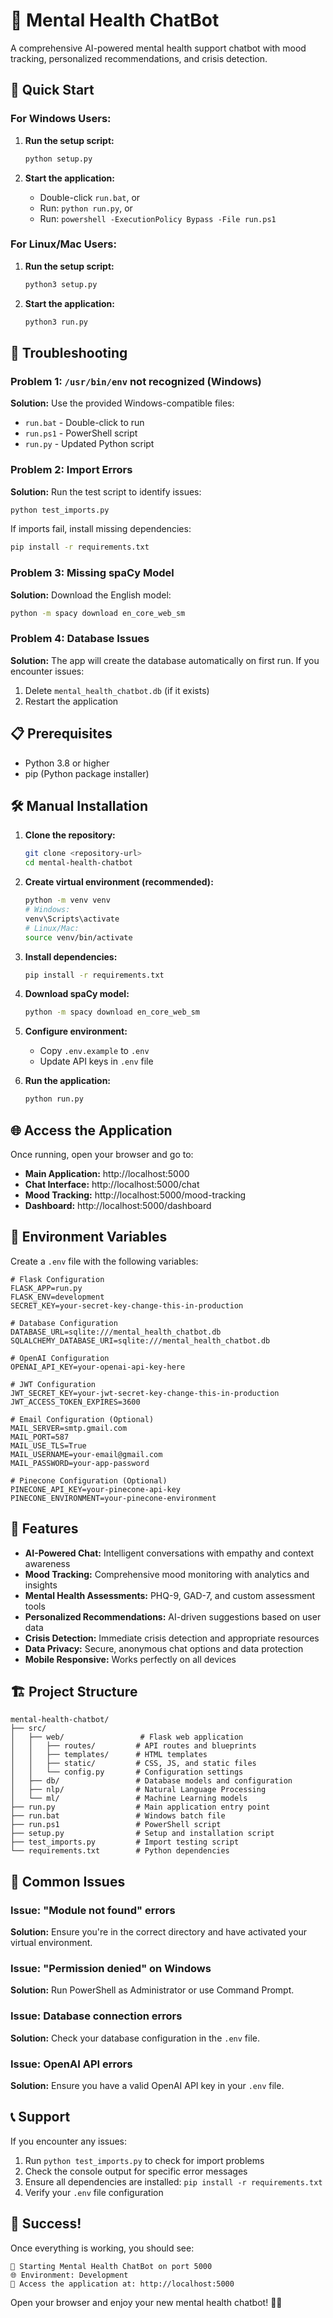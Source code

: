 # 🧠 Mental Health ChatBot

A comprehensive AI-powered mental health support chatbot with mood tracking, personalized recommendations, and crisis detection.

## 🚀 Quick Start

### For Windows Users:

1. **Run the setup script:**
   ```cmd
   python setup.py
   ```

2. **Start the application:**
   - Double-click `run.bat`, or
   - Run: `python run.py`, or
   - Run: `powershell -ExecutionPolicy Bypass -File run.ps1`

### For Linux/Mac Users:

1. **Run the setup script:**
   ```bash
   python3 setup.py
   ```

2. **Start the application:**
   ```bash
   python3 run.py
   ```

## 🔧 Troubleshooting

### Problem 1: `/usr/bin/env` not recognized (Windows)
**Solution:** Use the provided Windows-compatible files:
- `run.bat` - Double-click to run
- `run.ps1` - PowerShell script
- `run.py` - Updated Python script

### Problem 2: Import Errors
**Solution:** Run the test script to identify issues:
```cmd
python test_imports.py
```

If imports fail, install missing dependencies:
```cmd
pip install -r requirements.txt
```

### Problem 3: Missing spaCy Model
**Solution:** Download the English model:
```cmd
python -m spacy download en_core_web_sm
```

### Problem 4: Database Issues
**Solution:** The app will create the database automatically on first run. If you encounter issues:
1. Delete `mental_health_chatbot.db` (if it exists)
2. Restart the application

## 📋 Prerequisites

- Python 3.8 or higher
- pip (Python package installer)

## 🛠️ Manual Installation

1. **Clone the repository:**
   ```bash
   git clone <repository-url>
   cd mental-health-chatbot
   ```

2. **Create virtual environment (recommended):**
   ```bash
   python -m venv venv
   # Windows:
   venv\Scripts\activate
   # Linux/Mac:
   source venv/bin/activate
   ```

3. **Install dependencies:**
   ```bash
   pip install -r requirements.txt
   ```

4. **Download spaCy model:**
   ```bash
   python -m spacy download en_core_web_sm
   ```

5. **Configure environment:**
   - Copy `.env.example` to `.env`
   - Update API keys in `.env` file

6. **Run the application:**
   ```bash
   python run.py
   ```

## 🌐 Access the Application

Once running, open your browser and go to:
- **Main Application:** http://localhost:5000
- **Chat Interface:** http://localhost:5000/chat
- **Mood Tracking:** http://localhost:5000/mood-tracking
- **Dashboard:** http://localhost:5000/dashboard

## 🔑 Environment Variables

Create a `.env` file with the following variables:

```env
# Flask Configuration
FLASK_APP=run.py
FLASK_ENV=development
SECRET_KEY=your-secret-key-change-this-in-production

# Database Configuration
DATABASE_URL=sqlite:///mental_health_chatbot.db
SQLALCHEMY_DATABASE_URI=sqlite:///mental_health_chatbot.db

# OpenAI Configuration
OPENAI_API_KEY=your-openai-api-key-here

# JWT Configuration
JWT_SECRET_KEY=your-jwt-secret-key-change-this-in-production
JWT_ACCESS_TOKEN_EXPIRES=3600

# Email Configuration (Optional)
MAIL_SERVER=smtp.gmail.com
MAIL_PORT=587
MAIL_USE_TLS=True
MAIL_USERNAME=your-email@gmail.com
MAIL_PASSWORD=your-app-password

# Pinecone Configuration (Optional)
PINECONE_API_KEY=your-pinecone-api-key
PINECONE_ENVIRONMENT=your-pinecone-environment
```

## 🎯 Features

- **AI-Powered Chat:** Intelligent conversations with empathy and context awareness
- **Mood Tracking:** Comprehensive mood monitoring with analytics and insights
- **Mental Health Assessments:** PHQ-9, GAD-7, and custom assessment tools
- **Personalized Recommendations:** AI-driven suggestions based on user data
- **Crisis Detection:** Immediate crisis detection and appropriate resources
- **Data Privacy:** Secure, anonymous chat options and data protection
- **Mobile Responsive:** Works perfectly on all devices

## 🏗️ Project Structure

```
mental-health-chatbot/
├── src/
│   ├── web/                 # Flask web application
│   │   ├── routes/         # API routes and blueprints
│   │   ├── templates/      # HTML templates
│   │   ├── static/         # CSS, JS, and static files
│   │   └── config.py       # Configuration settings
│   ├── db/                 # Database models and configuration
│   ├── nlp/                # Natural Language Processing
│   └── ml/                 # Machine Learning models
├── run.py                  # Main application entry point
├── run.bat                 # Windows batch file
├── run.ps1                 # PowerShell script
├── setup.py                # Setup and installation script
├── test_imports.py         # Import testing script
└── requirements.txt        # Python dependencies
```

## 🐛 Common Issues

### Issue: "Module not found" errors
**Solution:** Ensure you're in the correct directory and have activated your virtual environment.

### Issue: "Permission denied" on Windows
**Solution:** Run PowerShell as Administrator or use Command Prompt.

### Issue: Database connection errors
**Solution:** Check your database configuration in the `.env` file.

### Issue: OpenAI API errors
**Solution:** Ensure you have a valid OpenAI API key in your `.env` file.

## 📞 Support

If you encounter any issues:

1. Run `python test_imports.py` to check for import problems
2. Check the console output for specific error messages
3. Ensure all dependencies are installed: `pip install -r requirements.txt`
4. Verify your `.env` file configuration

## 🎉 Success!

Once everything is working, you should see:
```
🚀 Starting Mental Health ChatBot on port 5000
🌐 Environment: Development
🔗 Access the application at: http://localhost:5000
```

Open your browser and enjoy your new mental health chatbot! 🧠💙